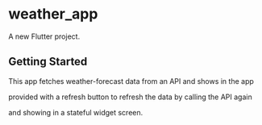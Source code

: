 # weather_app

A new Flutter project.

## Getting Started

This app fetches weather-forecast data from an API and shows in the app

provided with a refresh button to refresh the data by calling the API again

and showing in a stateful widget screen.
